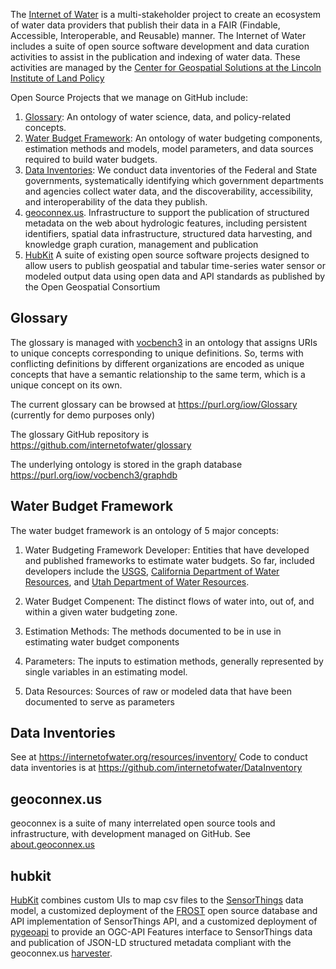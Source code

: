 The [Internet of Water](https://internetofwater.org) is a multi-stakeholder project to create an ecosystem of water data providers that publish their data in a FAIR (Findable, Accessible, Interoperable, and Reusable) manner. The Internet of Water includes a suite of open source software development and data curation activities to assist in the publication and indexing of water data. These activities are managed by the [Center for Geospatial Solutions at the Lincoln Institute of Land Policy](http://cgs.earth)

Open Source Projects that we manage on GitHub include:

1. [Glossary](#Glossary): An ontology of water science, data, and policy-related concepts.
2. [Water Budget Framework](#Water-Budget-Framework): An ontology of water budgeting components, estimation methods and models, model parameters, and data sources required to build water budgets.
3. [Data Inventories](#Data-Inventory): We conduct data inventories of the Federal and State governments, systematically identifying which government departments and agencies collect water data, and the discoverability, accessibility, and interoperability of the data they publish.
4. [geoconnex.us](#geoconnex.us). Infrastructure to support the publication of structured metadata on the web about hydrologic features, including persistent identifiers, spatial data infrastructure, structured data harvesting, and knowledge graph curation, management and publication
5. [HubKit](#hubkit) A suite of existing open source software projects designed to allow users to publish geospatial and tabular time-series water sensor or modeled output data using open data and API standards as published by the Open Geospatial Consortium

## Glossary

The glossary is managed with [vocbench3](https://purl.org/iow/vocbench3) in an ontology that assigns URIs to unique concepts corresponding to unique definitions. So, terms with conflicting definitions by different organizations are encoded as unique concepts that have a semantic relationship to the same term, which is a unique concept on its own.

The current glossary can be browsed at <https://purl.org/iow/Glossary> (currently for demo purposes only)

The glossary GitHub repository is <https://github.com/internetofwater/glossary>

The underlying ontology is stored in the graph database <https://purl.org/iow/vocbench3/graphdb>


## Water Budget Framework

The water budget framework is an ontology of 5 major concepts:

1. Water Budgeting Framework Developer: Entities that have developed and published frameworks to estimate water budgets. So far, included developers include the [USGS](www.usgs.gov), [California Department of Water Resources](https://water.ca.gov/), and [Utah Department of Water Resources](https://water.utah.gov/).

2. Water Budget Compenent: The distinct flows of water into, out of, and within a given water budgeting zone.

3. Estimation Methods: The methods documented to be in use in estimating water budget components

4. Parameters: The inputs to estimation methods, generally represented by single variables in an estimating model.

5. Data Resources: Sources of raw or modeled data that have been documented to serve as parameters

## Data Inventories

See at <https://internetofwater.org/resources/inventory/>
Code to conduct data inventories is at <https://github.com/internetofwater/DataInventory>


## geoconnex.us

geoconnex is a suite of many interrelated open source tools and infrastructure, with development managed on GitHub. See [about.geoconnex.us](https://github.com/internetofwater/about.geoconnex.us)

## hubkit

[HubKit](https://github.com/internetofwater/HubKit) combines custom UIs to map csv files to the [SensorThings](https://github.com/opengeospatial/sensorthings) data model, a customized deployment of the [FROST](https://fraunhoferiosb.github.io/FROST-Server/) open source database and API implementation of SensorThings API, and a customized deployment of [pygeoapi](https://pygeoapi.io) to provide an OGC-API Features interface to SensorThings data and publication of JSON-LD structured metadata compliant with the geoconnex.us [harvester](https://github.com/internetofwater/harvest.geoconnex.us).
